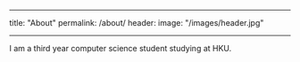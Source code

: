 ---
title: "About"
permalink: /about/
header:
  image: "/images/header.jpg"
___

I am a third year computer science student studying at HKU.